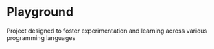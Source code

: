 # Playground

Project designed to foster experimentation and learning across various programming languages

